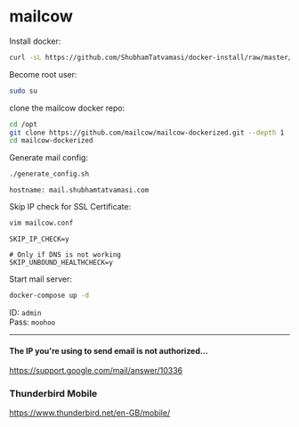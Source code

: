 # mailcow

Install docker:
```bash
curl -sL https://github.com/ShubhamTatvamasi/docker-install/raw/master/docker-install.sh | bash
```

Become root user:
```bash
sudo su
```

clone the mailcow docker repo:
```bash
cd /opt
git clone https://github.com/mailcow/mailcow-dockerized.git --depth 1
cd mailcow-dockerized
```

Generate mail config:
```bash
./generate_config.sh
```
```
hostname: mail.shubhamtatvamasi.com
```

Skip IP check for SSL Certificate:
```bash
vim mailcow.conf
```
```
SKIP_IP_CHECK=y

# Only if DNS is not working
SKIP_UNBOUND_HEALTHCHECK=y
```

Start mail server:
```bash
docker-compose up -d
```

ID: `admin` \
Pass: `moohoo`

---

#### The IP you're using to send email is not authorized...

https://support.google.com/mail/answer/10336


### Thunderbird Mobile

https://www.thunderbird.net/en-GB/mobile/
